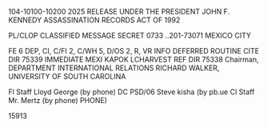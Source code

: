104-10100-10200 2025 RELEASE UNDER THE PRESIDENT JOHN F. KENNEDY ASSASSINATION RECORDS ACT OF 1992

PL/CLOP
CLASSIFIED MESSAGE
SECRET
0733
..201-73071
MEXICO CITY

FE 6
DEP, CI, C/FI 2, C/WH 5, D/OS 2, R, VR
INFO
DEFERRED
ROUTINE
CITE DIR 75339
IMMEDIATE MEXI
KAPOK LCHARVEST
REF DIR 75338
Chairman, DEPARTMENT INTERNATIONAL RELATIONS
RICHARD WALKER, UNIVERSITY OF SOUTH CAROLINA

Fl Staff Lloyd George (by phone)
DC PSD/06 Steve kisha (by pb.ue
CI Staff Mr. Mertz (by phone)
PHONE)

15913
